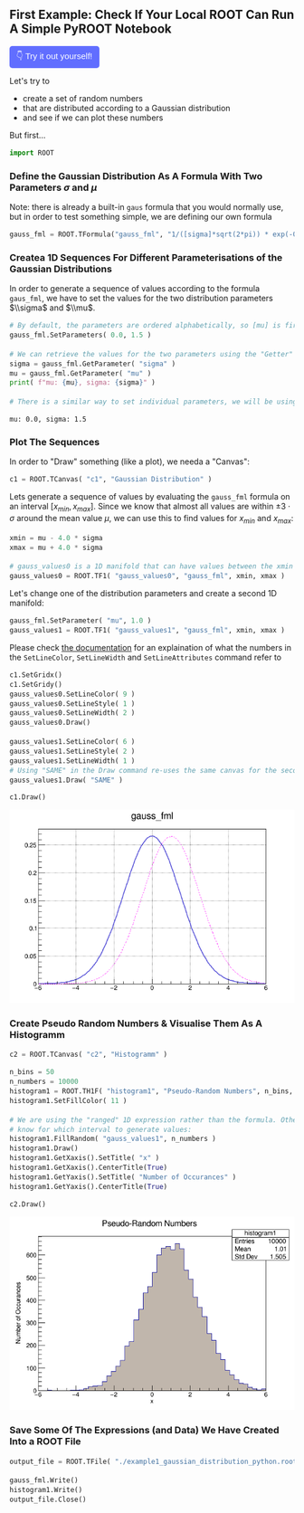 ## First Example: Check If Your Local ROOT Can Run A Simple PyROOT Notebook

<a href="https://github.com/saskiapoldmaa/saskiapoldmaa.github.io/blob/main/Files/gaussian_distribution_pyroot.ipynb" download>
    <button style="background-color:#616eff; color:white; border:none; padding:7px 12px; cursor:pointer; font-size:15px; border-radius:5px;">
         👇 Try it out yourself!
    </button>
</a>


Let's try to 
- create a set of random numbers
- that are distributed according to a Gaussian distribution
- and see if we can plot these numbers

But first...

```python
import ROOT
```

### Define the Gaussian Distribution As A Formula With Two Parameters $\sigma$ and $\mu$

Note: there is already a built-in `gaus` formula that you would normally use, but in order to test something simple, we are defining our own formula


```python
gauss_fml = ROOT.TFormula("gauss_fml", "1/([sigma]*sqrt(2*pi)) * exp(-0.5*((x-[mu])/[sigma])*((x-[mu])/[sigma]))" )
```

### Createa 1D Sequences For Different Parameterisations of the Gaussian Distributions

In order to generate a sequence of values according to the formula `gaus_fml`, we have to set the values for the two distribution parameters $\\sigma$ and $\\mu$.


```python
# By default, the parameters are ordered alphabetically, so [mu] is first, then comes [sigma]
gauss_fml.SetParameters( 0.0, 1.5 ) 

# We can retrieve the values for the two parameters using the "Getter" functions:
sigma = gauss_fml.GetParameter( "sigma" ) 
mu = gauss_fml.GetParameter( "mu" ) 
print( f"mu: {mu}, sigma: {sigma}" )

# There is a similar way to set individual parameters, we will be using that in a few steps
```

    mu: 0.0, sigma: 1.5


### Plot The Sequences

In order to "Draw" something (like a plot), we needa a "Canvas":


```python
c1 = ROOT.TCanvas( "c1", "Gaussian Distribution" )
```

Lets generate a sequence of values by evaluating the `gauss_fml` formula on an interval $[x_{min}, x_{max}]$. Since we know that almost all values are within $\pm 3\cdot\sigma$ around the mean value $\mu$, we can use this to find values for $x_{min}$ and $x_{max}$:


```python
xmin = mu - 4.0 * sigma
xmax = mu + 4.0 * sigma

# gauss_values0 is a 1D manifold that can have values between the xmin and xmax boundaries:
gauss_values0 = ROOT.TF1( "gauss_values0", "gauss_fml", xmin, xmax )
```

Let's change one of the distribution parameters and create a second 1D manifold:


```python
gauss_fml.SetParameter( "mu", 1.0 )
gauss_values1 = ROOT.TF1( "gauss_values1", "gauss_fml", xmin, xmax )
```

Please check [the documentation](https://root.cern.ch/doc/master/classTAttLine.html) for an explaination of what the numbers in the `SetLineColor`, `SetLineWidth` and `SetLineAttributes` command refer to


```python
c1.SetGridx()
c1.SetGridy()
gauss_values0.SetLineColor( 9 )
gauss_values0.SetLineStyle( 1 )
gauss_values0.SetLineWidth( 2 )
gauss_values0.Draw()

gauss_values1.SetLineColor( 6 )
gauss_values1.SetLineStyle( 2 )
gauss_values1.SetLineWidth( 1 )
# Using "SAME" in the Draw command re-uses the same canvas for the second plot
gauss_values1.Draw( "SAME" )

```


```python
c1.Draw()
```


    
![png](images/nice_gaus.png)
    


### Create Pseudo Random Numbers & Visualise Them As A Histogramm


```python
c2 = ROOT.TCanvas( "c2", "Histogramm" )
```


```python
n_bins = 50
n_numbers = 10000
histogram1 = ROOT.TH1F( "histogram1", "Pseudo-Random Numbers", n_bins, xmin, xmax )
histogram1.SetFillColor( 11 )

# We are using the "ranged" 1D expression rather than the formula. Otherwise, the "random number generator" would not 
# know for which interval to generate values:
histogram1.FillRandom( "gauss_values1", n_numbers ) 
histogram1.Draw()
histogram1.GetXaxis().SetTitle( "x" )
histogram1.GetXaxis().CenterTitle(True)
histogram1.GetYaxis().SetTitle( "Number of Occurances" )
histogram1.GetYaxis().CenterTitle(True)
```


```python
c2.Draw()
```

![png](images/gaus.png)
    


### Save Some Of The Expressions (and Data) We Have Created Into a ROOT File


```python
output_file = ROOT.TFile( "./example1_gaussian_distribution_python.root", "RECREATE" )

gauss_fml.Write()
histogram1.Write()
output_file.Close()
```
